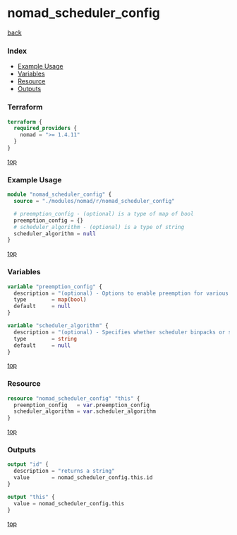 # nomad_scheduler_config

[back](../nomad.md)

### Index

- [Example Usage](#example-usage)
- [Variables](#variables)
- [Resource](#resource)
- [Outputs](#outputs)

### Terraform

```terraform
terraform {
  required_providers {
    nomad = ">= 1.4.11"
  }
}
```

[top](#index)

### Example Usage

```terraform
module "nomad_scheduler_config" {
  source = "./modules/nomad/r/nomad_scheduler_config"

  # preemption_config - (optional) is a type of map of bool
  preemption_config = {}
  # scheduler_algorithm - (optional) is a type of string
  scheduler_algorithm = null
}
```

[top](#index)

### Variables

```terraform
variable "preemption_config" {
  description = "(optional) - Options to enable preemption for various schedulers."
  type        = map(bool)
  default     = null
}

variable "scheduler_algorithm" {
  description = "(optional) - Specifies whether scheduler binpacks or spreads allocations on available nodes."
  type        = string
  default     = null
}
```

[top](#index)

### Resource

```terraform
resource "nomad_scheduler_config" "this" {
  preemption_config   = var.preemption_config
  scheduler_algorithm = var.scheduler_algorithm
}
```

[top](#index)

### Outputs

```terraform
output "id" {
  description = "returns a string"
  value       = nomad_scheduler_config.this.id
}

output "this" {
  value = nomad_scheduler_config.this
}
```

[top](#index)